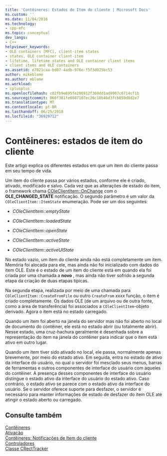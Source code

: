 ```yaml
---
title: 'Contêineres: Estados de Item do cliente | Microsoft Docs'
ms.custom: ''
ms.date: 11/04/2016
ms.technology:
- cpp-mfc
ms.topic: conceptual
dev_langs:
- C++
helpviewer_keywords:
- OLE containers [MFC], client-item states
- states, OLE container client-item
- lifetime, lifetime states and OLE container client items
- client items and OLE containers
ms.assetid: e7021caa-bd07-4adb-976e-f5f3d025bc53
author: mikeblome
ms.author: mblome
ms.workload:
- cplusplus
ms.openlocfilehash: c02fb9e695fe206912f360dd1ad9907c6714cf1b
ms.sourcegitcommit: 060f381fe0807107ec26c18b46d3fcb859d8d2e7
ms.translationtype: MT
ms.contentlocale: pt-BR
ms.lasthandoff: 06/25/2018
ms.locfileid: "36929712"
---
```

# <a name="containers-client-item-states"></a>Contêineres: estados de item do cliente
Este artigo explica os diferentes estados em que um item do cliente passa em seu tempo de vida.  
  
 Um item do cliente passa por vários estados, conforme ele é criado, ativado, modificado e salvo. Cada vez que as alterações de estado do item, o framework chama [COleClientItem::OnChange](../mfc/reference/coleclientitem-class.md#onchange) com o **OLE_CHANGED_STATE** notificação. O segundo parâmetro é um valor da `COleClientItem::ItemState` enumeração. Pode ser um dos seguintes:  
  
-   *COleClientItem::emptyState*  
  
-   *COleClientItem::loadedState*  
  
-   *COleClientItem::openState*  
  
-   *COleClientItem::activeState*  
  
-   *COleClientItem::activeUIState*  
  
 No estado vazio, um item do cliente ainda não está completamente um item. Memória foi alocada para ele, mas ainda não foi inicializado com dados do item OLE. Este é o estado de um item do cliente está em quando ela foi criada por uma chamada a **novo** , mas ainda não tiver sofrido a segunda etapa da criação de duas etapas típicas.  
  
 Na segunda etapa, realizada por meio de uma chamada para `COleClientItem::CreateFromFile` ou outro `CreateFrom` *xxxx* função, o item é criado completamente. Os dados OLE (de um arquivo ou de outra fonte, como a área de transferência) foi associados a `COleClientItem`-objeto derivado. Agora o item está no estado carregado.  
  
 Quando um item foi aberto na janela do servidor mas não foi aberto no local de documento do contêiner, ele está no estado abrir (ou totalmente abrir). Nesse estado, uma cruz-hachura geralmente é desenhada sobre a representação do item na janela do contêiner para indicar que o item está ativo em outro lugar.  
  
 Quando um item tiver sido ativado no local, ele passa, normalmente apenas brevemente, por meio do estado ativo. Em seguida, entra no estado de ativo da interface do usuário, no qual o servidor foi mesclado seus menus, barras de ferramentas e outros componentes de interface do usuário com aqueles do contêiner. A presença desses componentes de interface do usuário distingue o estado ativo da interface do usuário do estado ativo. Caso contrário, o estado ativo se parece com o estado ativo da interface do usuário. Se o servidor oferece suporte para desfazer, o servidor é necessário para manter informações de estado de desfazer do item OLE até atingir o estado aberto ou carregado.  
  
## <a name="see-also"></a>Consulte também  
 [Contêineres](../mfc/containers.md)   
 [Ativação](../mfc/activation-cpp.md)   
 [Contêineres: Notificações de Item do cliente](../mfc/containers-client-item-notifications.md)   
 [Controladores](../mfc/trackers.md)   
 [Classe CRectTracker](../mfc/reference/crecttracker-class.md)
